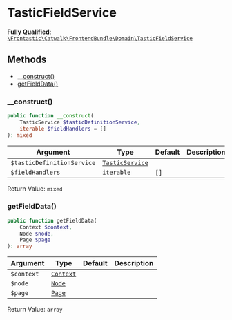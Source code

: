 #  TasticFieldService

**Fully Qualified**: [`\Frontastic\Catwalk\FrontendBundle\Domain\TasticFieldService`](../../../../src/php/FrontendBundle/Domain/TasticFieldService.php)

## Methods

* [__construct()](#__construct)
* [getFieldData()](#getfielddata)

### __construct()

```php
public function __construct(
    TasticService $tasticDefinitionService,
    iterable $fieldHandlers = []
): mixed
```

Argument|Type|Default|Description
--------|----|-------|-----------
`$tasticDefinitionService`|[`TasticService`](../../ApiCoreBundle/Domain/TasticService.md)||
`$fieldHandlers`|`iterable`|`[]`|

Return Value: `mixed`

### getFieldData()

```php
public function getFieldData(
    Context $context,
    Node $node,
    Page $page
): array
```

Argument|Type|Default|Description
--------|----|-------|-----------
`$context`|[`Context`](../../ApiCoreBundle/Domain/Context.md)||
`$node`|[`Node`](Node.md)||
`$page`|[`Page`](Page.md)||

Return Value: `array`

